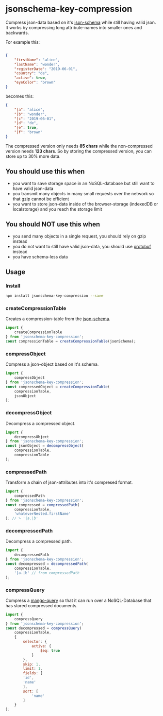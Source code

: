 # jsonschema-key-compression

Compress json-data based on it's [json-schema](https://json-schema.org/) while still having valid json.
It works by compressing long attribute-names into smaller ones and backwards.

For example this:

```json

{
    "firstName": "alice",
    "lastName": "wonder",
    "registerDate": "2019-06-01",
    "country": "de",
    "active": true,
    "eyeColor": "brown"
}

```

becomes this:

```json
{
    "|a": "alice",
    "|b": "wonder",
    "|c": "2019-06-01",
    "|d": "de",
    "|e": true,
    "|f": "brown"
}
```

The compressed version only needs **85 chars** while the non-compressed version needs **123 chars**. So by storing the compressed version, you can store up to 30% more data.

## You should use this when
- you want to save storage space in an NoSQL-database but still want to have valid json-data
- you transmit many objects in many small requests over the network so that gzip cannot be efficient
- you want to store json-data inside of the browser-storage (indexedDB or localstorage) and you reach the storage limit

## You should NOT use this when
- you send many objects in a single request, you should rely on gzip instead
- you do not want to still have valid json-data, you should use [protobuf](https://developers.google.com/protocol-buffers/) instead
- you have schema-less data

## Usage

### Install

```bash
npm install jsonschema-key-compression --save
```

### createCompressionTable
Creates a compression-table from the [json-schema](https://json-schema.org/).

```js
import {
    createCompressionTable
} from 'jsonschema-key-compression';
const compressionTable = createCompressionTable(jsonSchema);
```

### compressObject
Compress a json-object based on it's schema.

```js
import {
    compressObject
} from 'jsonschema-key-compression';
const compressedObject = createCompressionTable(
    compressionTable,
    jsonObject
);
```

### decompressObject
Decompress a compressed object.

```js
import {
    decompressObject
} from 'jsonschema-key-compression';
const jsonObject = decompressObject(
    compressionTable,
    compressionTable
);
```

### compressedPath
Transform a chain of json-attributes into it's compresed format.

```js
import {
    compressedPath
} from 'jsonschema-key-compression';
const compressed = compressedPath(
    compressionTable,
    'whateverNested.firstName'
); // > '|a.|b'
```

### decompressedPath
Decompress a compressed path.

```js
import {
    decompressedPath
} from 'jsonschema-key-compression';
const decompressed = decompressedPath(
    compressionTable,
    '|a.|b' // from compressedPath
);
```


### compressQuery
Compress a [mango-query](https://docs.mongodb.com/manual/tutorial/query-documents/) so that it can run over a NoSQL-Database that has stored compressed documents.


```js
import {
    compressQuery
} from 'jsonschema-key-compression';
const decompressed = compressQuery(
    compressionTable,
    {
        selector: {
            active: {
                $eq: true
            }
        },
        skip: 1,
        limit: 1,
        fields: [
        'id',
        'name'
        ],
        sort: [
            'name'
        ]
    }
);
```
